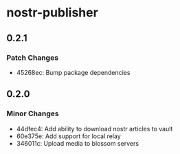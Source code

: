 # nostr-publisher

## 0.2.1

### Patch Changes

- 45268ec: Bump package dependencies

## 0.2.0

### Minor Changes

- 44dfec4: Add ability to download nostr articles to vault
- 60e375e: Add support for local relay
- 346011c: Upload media to blossom servers
